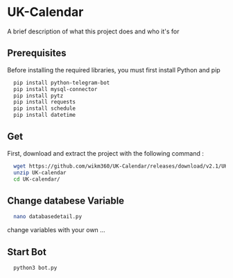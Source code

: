 
# UK-Calendar

A brief description of what this project does and who it's for


## Prerequisites

Before installing the required libraries, you must first install Python and pip

```bash
  pip install python-telegram-bot
  pip install mysql-connector
  pip install pytz
  pip install requests
  pip install schedule
  pip install datetime
```
## Get

First, download and extract the project with the following command :

```bash
  wget https://github.com/wikm360/UK-Calendar/releases/download/v2.1/UK-calendar.zip
  unzip UK-calendar
  cd UK-calendar/
```

## Change databese Variable

```bash
  nano databasedetail.py
```
change variables with your own ...

## Start Bot 

```bash
  python3 bot.py
```
